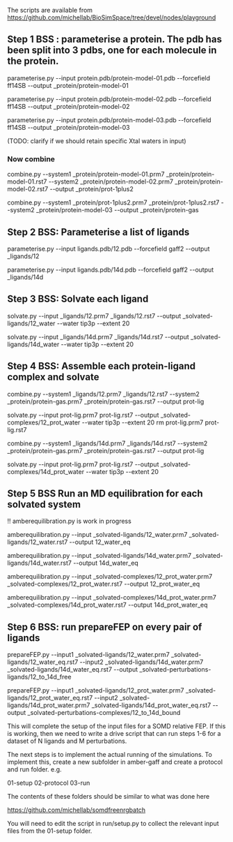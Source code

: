 The scripts are available from 
https://github.com/michellab/BioSimSpace/tree/devel/nodes/playground

## Step 1 BSS : parameterise a protein. The pdb has been split into 3 pdbs, one for each molecule in the protein.     
parameterise.py --input protein.pdb/protein-model-01.pdb --forcefield ff14SB --output _protein/protein-model-01

parameterise.py --input protein.pdb/protein-model-02.pdb --forcefield ff14SB --output _protein/protein-model-02

parameterise.py --input protein.pdb/protein-model-03.pdb --forcefield ff14SB --output _protein/protein-model-03

(TODO: clarify if we should retain specific Xtal waters in input)

### Now combine
combine.py --system1 _protein/protein-model-01.prm7 _protein/protein-model-01.rst7 --system2 _protein/protein-model-02.prm7 _protein/protein-model-02.rst7 --output _protein/prot-1plus2

combine.py --system1 _protein/prot-1plus2.prm7 _protein/prot-1plus2.rst7 --system2 _protein/protein-model-03 --output _protein/protein-gas

## Step 2 BSS: Parameterise a list of ligands 
parameterise.py --input ligands.pdb/12.pdb --forcefield gaff2 --output _ligands/12

parameterise.py --input ligands.pdb/14d.pdb --forcefield gaff2 --output _ligands/14d

## Step 3 BSS: Solvate each ligand  
solvate.py --input _ligands/12.prm7 _ligands/12.rst7 --output _solvated-ligands/12_water --water tip3p --extent 20

solvate.py --input _ligands/14d.prm7 _ligands/14d.rst7 --output _solvated-ligands/14d_water --water tip3p --extent 20

## Step 4 BSS: Assemble each protein-ligand complex and solvate 
combine.py --system1 _ligands/12.prm7 _ligands/12.rst7 --system2 _protein/protein-gas.prm7 _protein/protein-gas.rst7 --output prot-lig

solvate.py --input prot-lig.prm7 prot-lig.rst7 --output _solvated-complexes/12_prot_water --water tip3p --extent 20
rm prot-lig.prm7 prot-lig.rst7

combine.py --system1 _ligands/14d.prm7 _ligands/14d.rst7 --system2 _protein/protein-gas.prm7 _protein/protein-gas.rst7 --output prot-lig

solvate.py --input prot-lig.prm7 prot-lig.rst7 --output _solvated-complexes/14d_prot_water --water tip3p --extent 20

## Step 5 BSS Run an MD equilibration for each solvated system 
!! amberequilibration.py is work in progress


amberequilibration.py --input _solvated-ligands/12_water.prm7 _solvated-ligands/12_water.rst7 --output 12_water_eq

amberequilibration.py --input _solvated-ligands/14d_water.prm7 _solvated-ligands/14d_water.rst7 --output 14d_water_eq

amberequilibration.py --input _solvated-complexes/12_prot_water.prm7 _solvated-complexes/12_prot_water.rst7  --output 12_prot_water_eq

amberequilibration.py --input _solvated-complexes/14d_prot_water.prm7 _solvated-complexes/14d_prot_water.rst7 --output 14d_prot_water_eq

## Step 6 BSS: run prepareFEP on every pair of ligands
prepareFEP.py --input1 _solvated-ligands/12_water.prm7 _solvated-ligands/12_water_eq.rst7 --input2 _solvated-ligands/14d_water.prm7 _solvated-ligands/14d_water_eq.rst7 --output _solvated-perturbations-ligands/12_to_14d_free

prepareFEP.py --input1 _solvated-ligands/12_prot_water.prm7 _solvated-ligands/12_prot_water_eq.rst7 --input2 _solvated-ligands/14d_prot_water.prm7 _solvated-ligands/14d_prot_water_eq.rst7 --output _solvated-perturbations-complexes/12_to_14d_bound

This will complete the setup of the input files for a SOMD relative FEP. 
If this is working, then we need to write a drive script that can run steps 1-6 for a dataset of N ligands and M perturbations. 

The next steps is to implement the actual running of the simulations. To implement this, create a new subfolder in amber-gaff and create a protocol and run folder. e.g.

01-setup
02-protocol
03-run

The contents of these folders should be similar to what was done here

https://github.com/michellab/somdfreenrgbatch

You will need to edit the script in run/setup.py to collect the relevant input files from the 01-setup folder. 

